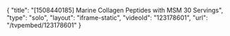 {
    "title": "[1508440185] Marine Collagen Peptides with MSM  30 Servings",
    "type": "solo",
    "layout": "iframe-static",
    "videoId": "123178601",
    "url": "\/tvpembed\/123178601"
}